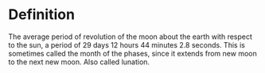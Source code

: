 # Definition

The average period of revolution of the moon about the earth with
respect to the sun, a period of 29 days 12 hours 44 minutes 2.8 seconds.
This is sometimes called the month of the phases, since it extends from
new moon to the next new moon. Also called lunation.
